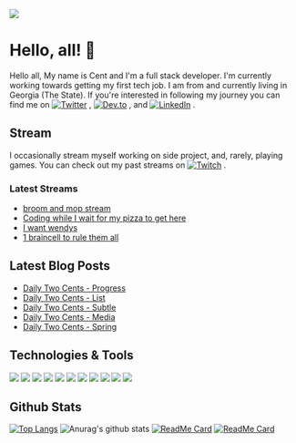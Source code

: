 [![](https://i.imgur.com/oNbOYBf.png)](https://centanomics.dev)

# Hello, all! 👋

Hello all, My name is Cent and I'm a full stack developer. I'm currently working towards getting my first tech job. I am from and currently living in Georgia (The State). If you're interested in following my journey you can find me on [![Twitter][1.1]][1] , [![Dev.to][2.1]][2] , and [![LinkedIn][3.1]][3] .

## Stream

I occasionally stream myself working on side project, and, rarely, playing games. You can check out my past streams on [![Twitch][4.1]][4] .

### Latest Streams

<!-- TWITCH:START -->
- [broom and mop stream](https://www.twitch.tv/videos/761947516)
- [Coding while I wait for my pizza to get here](https://www.twitch.tv/videos/758961788)
- [I want wendys](https://www.twitch.tv/videos/755975975)
- [1 braincell to rule them all](https://www.twitch.tv/videos/754193433)
<!-- TWITCH:END -->

## Latest Blog Posts

<!-- BLOG-POST-LIST:START -->
- [Daily Two Cents - Progress](https://dev.to/centanomics/daily-two-cents-progress-2389)
- [Daily Two Cents - List](https://dev.to/centanomics/daily-two-cents-list-156j)
- [Daily Two Cents - Subtle](https://dev.to/centanomics/daily-two-cents-subtle-2nhn)
- [Daily Two Cents - Media](https://dev.to/centanomics/daily-two-cents-media-28jh)
- [Daily Two Cents - Spring](https://dev.to/centanomics/daily-two-cents-spring-4oc2)
<!-- BLOG-POST-LIST:END -->

## Technologies & Tools

![](https://img.shields.io/badge/OS-MacOs-blue?logo=apple&logoColor=white)
![](https://img.shields.io/badge/Editor-VSCode-blue?logo=visual-studio-code&logoColor=white)
![](https://img.shields.io/badge/Shell-Oh%20My%20Zsh-blue)
![](https://img.shields.io/badge/Code-JavaScript-blue?logo=javascript&logoColor=white)
![](https://img.shields.io/badge/Code-React-blue?logo=react&logoColor=white)
![](https://img.shields.io/badge/Code-Redux-blue?logo=Redux&logoColor=white)
![](https://img.shields.io/badge/Code-NodeJS-blue?logo=node.js&logoColor=white)
![](https://img.shields.io/badge/Tools-PostgreSQL-blue?logo=PostgreSQL&logoColor=white)
![](https://img.shields.io/badge/Tools-MongoDB-blue?logo=mongodb&logoColor=white)
![](https://img.shields.io/badge/Tools-Figma-blue?logo=figma&logoColor=white)
![](https://img.shields.io/badge/Tools-Git-blue?logo=git&logoColor=white)

## Github Stats

[![Top Langs](https://github-readme-stats.vercel.app/api/top-langs/?username=centanomics&layout=compact)](https://github.com/centanomics/centanomics)
![Anurag's github stats](https://github-readme-stats.vercel.app/api?username=centanomics&show_icons=true)
[![ReadMe Card](https://github-readme-stats.vercel.app/api/pin/?username=centanomics&repo=bujo)](https://github.com/centanomics/bujo)
[![ReadMe Card](https://github-readme-stats.vercel.app/api/pin/?username=centanomics&repo=penny)](https://github.com/centanomics/penny)

<!-- links to socials twitter, dev, link, twitch -->

[1]: https://twitter.com/centanomics
[2]: https://dev.to/centanomics
[3]: https://www.linkedin.com/in/shannon-myers-358b5814b
[4]: https://www.twitch.tv/centanomics

<!-- links to social icons twitter, dev, link, twitch -->

[1.1]: https://i.imgur.com/hdSH4yD.png
[2.1]: https://i.imgur.com/Z7PVgoV.png
[3.1]: https://i.imgur.com/BGw5Ra3.png
[4.1]: https://i.imgur.com/tcgjtDD.png

<!--
**centanomics/centanomics** is a ✨ _special_ ✨ repository because its `README.md` (this file) appears on your GitHub profile.

Here are some ideas to get you started:

- 🔭 I’m currently working on ...
- 🌱 I’m currently learning ...
- 👯 I’m looking to collaborate on ...
- 🤔 I’m looking for help with ...
- 💬 Ask me about ...
- 📫 How to reach me: ...
- 😄 Pronouns: ...
- ⚡ Fun fact: ...
-->

